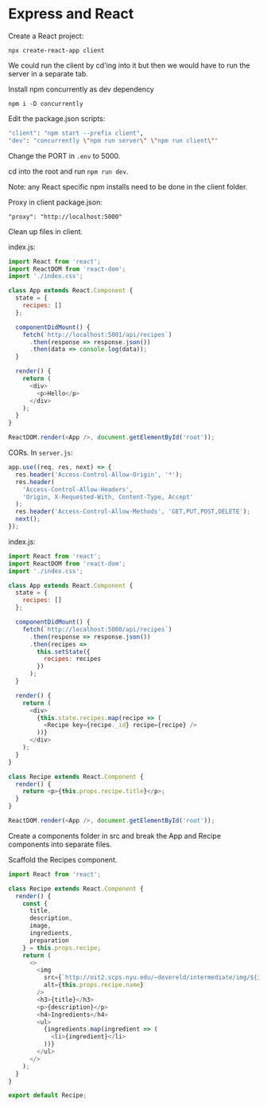 # Express and React

Create a React project:

`npx create-react-app client`

We could run the client by cd'ing into it but then we would have to run the server in a separate tab.

Install npm concurrently as dev dependency

`npm i -D concurrently`

Edit the package.json scripts:

```sh
"client": "npm start --prefix client",
"dev": "concurrently \"npm run server\" \"npm run client\""
```

Change the PORT in `.env` to 5000.

cd into the root and run `npm run dev`.

Note: any React specific npm installs need to be done in the client folder.

Proxy in client package.json:

`"proxy": "http://localhost:5000"`

Clean up files in client.

index.js:

```js
import React from 'react';
import ReactDOM from 'react-dom';
import './index.css';

class App extends React.Component {
  state = {
    recipes: []
  };

  componentDidMount() {
    fetch(`http://localhost:5001/api/recipes`)
      .then(response => response.json())
      .then(data => console.log(data));
  }

  render() {
    return (
      <div>
        <p>Hello</p>
      </div>
    );
  }
}

ReactDOM.render(<App />, document.getElementById('root'));
```

CORs. In `server.js`:

```js
app.use((req, res, next) => {
  res.header('Access-Control-Allow-Origin', '*');
  res.header(
    'Access-Control-Allow-Headers',
    'Origin, X-Requested-With, Content-Type, Accept'
  );
  res.header('Access-Control-Allow-Methods', 'GET,PUT,POST,DELETE');
  next();
});
```

index.js:

```js
import React from 'react';
import ReactDOM from 'react-dom';
import './index.css';

class App extends React.Component {
  state = {
    recipes: []
  };

  componentDidMount() {
    fetch(`http://localhost:5000/api/recipes`)
      .then(response => response.json())
      .then(recipes =>
        this.setState({
          recipes: recipes
        })
      );
  }

  render() {
    return (
      <div>
        {this.state.recipes.map(recipe => (
          <Recipe key={recipe._id} recipe={recipe} />
        ))}
      </div>
    );
  }
}

class Recipe extends React.Component {
  render() {
    return <p>{this.props.recipe.title}</p>;
  }
}

ReactDOM.render(<App />, document.getElementById('root'));
```

Create a components folder in src and break the App and Recipe components into separate files.

Scaffold the Recipes component.

```js
import React from 'react';

class Recipe extends React.Component {
  render() {
    const {
      title,
      description,
      image,
      ingredients,
      preparation
    } = this.props.recipe;
    return (
      <>
        <img
          src={`http://oit2.scps.nyu.edu/~devereld/intermediate/img/${image}`}
          alt={this.props.recipe.name}
        />
        <h3>{title}</h3>
        <p>{description}</p>
        <h4>Ingredients</h4>
        <ul>
          {ingredients.map(ingredient => (
            <li>{ingredient}</li>
          ))}
        </ul>
      </>
    );
  }
}

export default Recipe;
```
